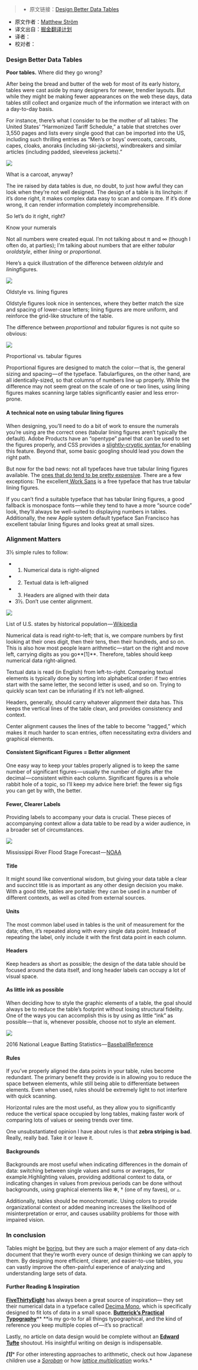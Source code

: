 >* 原文链接：[Design Better Data Tables](https://medium.com/mission-log/design-better-data-tables-430a30a00d8c#.ju6qcpd2c)
* 原文作者：[Matthew Ström](https://medium.com/@ilikescience)
* 译文出自：[掘金翻译计划](https://github.com/xitu/gold-miner)
* 译者：
* 校对者：

### Design Better Data Tables

**Poor tables.** Where did they go wrong?

After being the bread and butter of the web for most of its early history, tables were cast aside by many designers for newer, trendier layouts. But while they might be making fewer appearances on the web these days, data tables still collect and organize much of the information we interact with on a day-to-day basis.

For instance, there’s what I consider to be the mother of all tables: The United States’ “Harmonized Tariff Schedule,” a table that stretches over 3,550 pages and lists every single good that can be imported into the US, including such thrilling entries as “Men’s or boys’ overcoats, carcoats, capes, cloaks, anoraks (including ski-jackets), windbreakers and similar articles (including padded, sleeveless jackets).”

![](https://cdn-images-1.medium.com/max/1600/1*NoYxEosGh6slPJUUPE1buw.png)

What is a carcoat, anyway?

The ire raised by data tables is due, no doubt, to just how awful they can look when they’re not well designed. The design of a table is its linchpin: if it’s done right, it makes complex data easy to scan and compare. If it’s done wrong, it can render information completely incomprehensible.

So let’s do it right, right?

Know your numerals

Not all numbers were created equal. I’m not talking about π and ∞ (though I often do, at parties); I’m talking about numbers that are either *tabular* or*oldstyle*, either *lining* or *proportional*.

Here’s a quick illustration of the difference between *oldstyle* and *lining*figures.

![](https://cdn-images-1.medium.com/max/2000/1*xWe8Z0-KdRwoncgUtIWG7g.png)

Oldstyle vs. lining figures

Oldstyle figures look nice in sentences, where they better match the size and spacing of lower-case letters; lining figures are more uniform, and reinforce the grid-like structure of the table.

The difference between *proportional* and *tabular* figures is not quite so obvious:

![](https://cdn-images-1.medium.com/max/2000/1*Xj1N2kM1uKC58kRYGxehag.png)

Proportional vs. tabular figures

Proportional figures are designed to match the color — that is, the general sizing and spacing — of the typeface. Tabularfigures, on the other hand, are all identically-sized, so that columns of numbers line up properly. While the difference may not seem great on the scale of one or two lines, using lining figures makes scanning large tables significantly easier and less error-prone.

#### A technical note on using tabular lining figures

When designing, you’ll need to do a bit of work to ensure the numerals you’re using are the correct ones (tabular lining figures aren’t typically the default). Adobe Products have an “opentype” panel that can be used to set the figures properly, and CSS provides a [slightly-cryptic syntax ](https://css-tricks.com/almanac/properties/f/font-feature-settings/)for enabling this feature. Beyond that, some basic googling should lead you down the right path.

But now for the bad news: not all typefaces have true tabular lining figures available. The [ones that do tend to be pretty expensive](https://www.myfonts.com/fonts/fontfont/ff-meta/). There are a few exceptions: The excellent[ Work Sans](https://fonts.google.com/specimen/Work+Sans) is a free typeface that has true tabular lining figures.

If you can’t find a suitable typeface that has tabular lining figures, a good fallback is monospace fonts — while they tend to have a more “source code” look, they’ll always be well-suited to displaying numbers in tables. Additionally, the new Apple system default typeface San Francisco has excellent tabular lining figures and looks great at small sizes.

### Alignment Matters

3½ simple rules to follow:

* 1. Numerical data is right-aligned
* 2. Textual data is left-aligned
* 3. Headers are aligned with their data
* 3½. Don’t use center alignment.

![](https://cdn-images-1.medium.com/max/2000/1*ReTh9L-cl-QStJVAUVqejA.png)

List of U.S. states by historical population — [Wikipedia](https://en.wikipedia.org/wiki/List_of_U.S._states_by_historical_population)

Numerical data is read right-to-left; that is, we compare numbers by first looking at their ones digit, then their tens, then their hundreds, and so on. This is also how most people learn arithmetic — start on the right and move left, carrying digits as you go**[1]**. Therefore, tables should keep numerical data right-aligned.

Textual data is read (in English) from left-to-right. Comparing textual elements is typically done by sorting into alphabetical order: if two entries start with the same letter, the second letter is used, and so on. Trying to quickly scan text can be infuriating if it’s not left-aligned.

Headers, generally, should carry whatever alignment their data has. This keeps the vertical lines of the table clean, and provides consistency and context.

Center alignment causes the lines of the table to become “ragged,” which makes it much harder to scan entries, often necessitating extra dividers and graphical elements.

#### Consistent Significant Figures = Better alignment

One easy way to keep your tables properly aligned is to keep the same number of significant figures — usually the number of digits after the decimal — consistent within each column. Significant figures is a whole rabbit hole of a topic, so I’ll keep my advice here brief: the fewer sig figs you can get by with, the better.

#### Fewer, Clearer Labels

Providing labels to accompany your data is crucial. These pieces of accompanying context allow a data table to be read by a wider audience, in a broader set of circumstances.

![](https://cdn-images-1.medium.com/max/1600/1*na9P5f323Pi8sI-kpvLs9w.png)

Mississippi River Flood Stage Forecast — [NOAA](http://www.srh.noaa.gov/lmrfc/?n=lmrfc-mississippiandohioriverforecast)

#### Title

It might sound like conventional wisdom, but giving your data table a clear and succinct title is as important as any other design decision you make. With a good title, tables are portable: they can be used in a number of different contexts, as well as cited from external sources.

#### Units

The most common label used in tables is the unit of measurement for the data; often, it’s repeated along with every single data point. Instead of repeating the label, only include it with the first data point in each column.

#### Headers

Keep headers as short as possible; the design of the data table should be focused around the data itself, and long header labels can occupy a lot of visual space.

#### As little ink as possible

When deciding how to style the graphic elements of a table, the goal should always be to reduce the table’s footprint without losing structural fidelity. One of the ways you can accomplish this is by using as little “ink” as possible — that is, whenever possible, choose not to style an element.

![](https://cdn-images-1.medium.com/max/2000/1*71B5i6rZMMsryN0pDwuXzw.png)

2016 National League Batting Statistics — [BaseballReference](http://www.baseball-reference.com/leagues/NL/2016.shtml)

#### Rules

If you’ve properly aligned the data points in your table, rules become redundant. The primary benefit they provide is in allowing you to reduce the space between elements, while still being able to differentiate between elements. Even when used, rules should be extremely light to not interfere with quick scanning.

Horizontal rules are the most useful, as they allow you to significantly reduce the vertical space occupied by long tables, making faster work of comparing lots of values or seeing trends over time.

One unsubstantiated opinion I have about rules is that **zebra striping is bad**. Really, really bad. Take it or leave it.

#### Backgrounds

Backgrounds are most useful when indicating differences in the domain of data: switching between single values and sums or averages, for example.Highlighting values, providing additional context to data, or indicating changes in values from previous periods can be done without backgrounds, using graphical elements like ✻, † (one of my faves), or ▵.

Additionally, tables should be monochromatic. Using colors to provide organizational context or added meaning increases the likelihood of misinterpretation or error, and causes usability problems for those with impaired vision.

### In conclusion

Tables might be [boring](https://medium.com/mission-log/well-designed-interfaces-look-boring-568faa4559e0#.e6301amez), but they are such a major element of any data-rich document that they’re worth every ounce of design thinking we can apply to them. By designing more efficient, clearer, and easier-to-use tables, you can vastly improve the often-painful experience of analyzing and understanding large sets of data.

#### Further Reading & Inspiration

[**FiveThirtyEight**](http://fivethirtyeight.com/features/the-rise-and-rise-of-nneka-ogwumike/) has always been a great source of inspiration— they set their numerical data in a typeface called [Decima Mono](https://www.myfonts.com/fonts/tipografiaramis/decima-mono/), which is specifically designed to fit lots of data in a small space.
[**Butterick’s Practical Typography**](http://practicaltypography.com/)** **is my go-to for all things typographical, and the kind of reference you keep multiple copies of — it’s so practical!

Lastly, no article on data design would be complete without an [**Edward Tufte**](http://www.edwardtufte.com/bboard/q-and-a-fetch-msg?msg_id=00041I) shoutout. His insightful writing on design is indispensable.

***[1]**** For other interesting approaches to arithmetic, check out how Japanese children use a *[*Soroban*](https://www.youtube.com/watch?v=Px_hvzYS3_Y)* or how *[*lattice multiplication*](https://www.khanacademy.org/math/arithmetic/multiplication-division/lattice-multiplication/v/lattice-multiplication)* works.*
